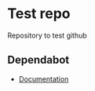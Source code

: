 # Test repo
Repository to test github



## Dependabot
- [Documentation](https://docs.github.com/en/code-security/supply-chain-security/keeping-your-dependencies-updated-automatically/configuration-options-for-dependency-updates)



